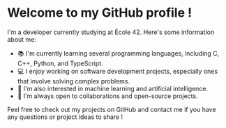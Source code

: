 # Welcome to my GitHub profile !

I'm a developer currently studying at École 42. Here's some information about me:

- 📚 I'm currently learning several programming languages, including C, C++, Python, and TypeScript.
- 💻 I enjoy working on software development projects, especially ones that involve solving complex problems.
- 🌱 I'm also interested in machine learning and artificial intelligence.
- 🤝 I'm always open to collaborations and open-source projects.

Feel free to check out my projects on GitHub and contact me if you have any questions or project ideas to share !
